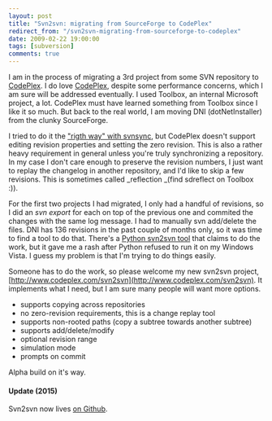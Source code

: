```yaml
---
layout: post
title: "Svn2svn: migrating from SourceForge to CodePlex"
redirect_from: "/svn2svn-migrating-from-sourceforge-to-codeplex"
date: 2009-02-22 19:00:00
tags: [subversion]
comments: true
---
```

I am in the process of migrating a 3rd project from some SVN repository to [CodePlex](http://www.codeplex.com). I do love [CodePlex](http://www.codeplex.com), despite some performance concerns, which I am sure will be addressed eventually. I used Toolbox, an internal Microsoft project, a lot. CodePlex must have learned something from Toolbox since I like it so much. But back to the real world, I am moving DNI (dotNetInstaller) from the clunky SourceForge.

I tried to do it the ["rigth way" with svnsync](http://blogs.open.collab.net/svn/2007/08/mirroring-repos.html), but CodePlex doesn't support editing revision properties and setting the zero revision. This is also a rather heavy requirement in general unless you're truly synchronizing a repository. In my case I don't care enough to preserve the revision numbers, I just want to replay the changelog in another repository, and I'd like to skip a few revisions. This is sometimes called _reflection _(find sdreflect on Toolbox :)).

For the first two projects I had migrated, I only had a handful of revisions, so I did an _svn export_ for each on top of the previous one and commited the changes with the same log message. I had to manually svn add/delete the files. DNI has 136 revisions in the past couple of months only, so it was time to find a tool to do that. There's a [Python svn2svn tool](http://code.google.com/p/svn2svn/) that claims to do the work, but it gave me a rash after Python refused to run it on my Windows Vista. I guess my problem is that I'm trying to do things easily.

Someone has to do the work, so please welcome my new svn2svn project, [http://www.codeplex.com/svn2svn](http://www.codeplex.com/svn2svn). It implements what I need, but I am sure many people will want more options.

- supports copying across repositories
- no zero-revision requirements, this is a change replay tool
- supports non-rooted paths (copy a subtree towards another subtree)
- supports add/delete/modify
- optional revision range
- simulation mode
- prompts on commit

Alpha build on it's way.

#### Update (2015)

Svn2svn now lives [on Github](https://github.com/dblock/svn2svn).
